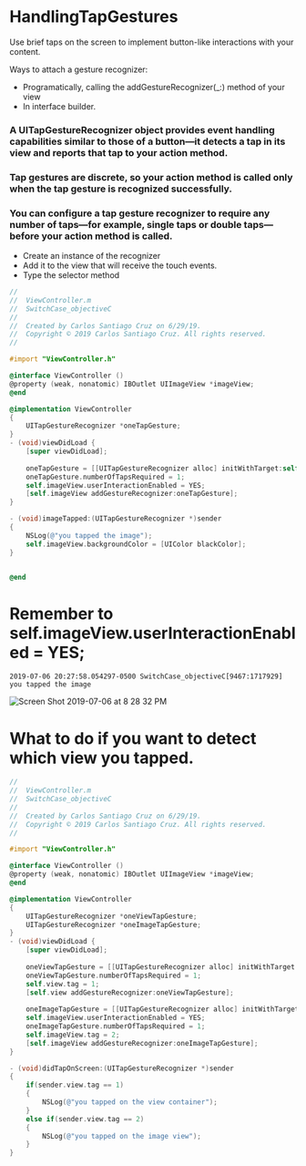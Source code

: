 # HandlingTapGestures

Use brief taps on the screen to implement button-like interactions with your content.

Ways to attach a gesture recognizer:

- Programatically, calling the addGestureRecognizer(_:) method of your view
- In interface builder. 

### A UITapGestureRecognizer object provides event handling capabilities similar to those of a button—it detects a tap in its view and reports that tap to your action method.

### Tap gestures are discrete, so your action method is called only when the tap gesture is recognized successfully.

### You can configure a tap gesture recognizer to require any number of taps—for example, single taps or double taps—before your action method is called.

- Create an instance of the recognizer
- Add it to the view that will receive the touch events.
- Type the selector method

``` objective-c
//
//  ViewController.m
//  SwitchCase_objectiveC
//
//  Created by Carlos Santiago Cruz on 6/29/19.
//  Copyright © 2019 Carlos Santiago Cruz. All rights reserved.
//

#import "ViewController.h"

@interface ViewController ()
@property (weak, nonatomic) IBOutlet UIImageView *imageView;
@end

@implementation ViewController
{
    UITapGestureRecognizer *oneTapGesture;
}
- (void)viewDidLoad {
    [super viewDidLoad];
    
    oneTapGesture = [[UITapGestureRecognizer alloc] initWithTarget:self action:@selector(imageTapped:)];
    oneTapGesture.numberOfTapsRequired = 1;
    self.imageView.userInteractionEnabled = YES;
    [self.imageView addGestureRecognizer:oneTapGesture];
}

- (void)imageTapped:(UITapGestureRecognizer *)sender
{
    NSLog(@"you tapped the image");
    self.imageView.backgroundColor = [UIColor blackColor];
}


@end
```

# Remember to self.imageView.userInteractionEnabled = YES;

```console
2019-07-06 20:27:58.054297-0500 SwitchCase_objectiveC[9467:1717929] you tapped the image
```

![Screen Shot 2019-07-06 at 8 28 32 PM](https://user-images.githubusercontent.com/24994818/60762818-4c902b80-a02d-11e9-9fc2-1d29e920cfab.png)

# What to do if you want to detect which view you tapped.

``` objective-c
//
//  ViewController.m
//  SwitchCase_objectiveC
//
//  Created by Carlos Santiago Cruz on 6/29/19.
//  Copyright © 2019 Carlos Santiago Cruz. All rights reserved.
//

#import "ViewController.h"

@interface ViewController ()
@property (weak, nonatomic) IBOutlet UIImageView *imageView;
@end

@implementation ViewController
{
    UITapGestureRecognizer *oneViewTapGesture;
    UITapGestureRecognizer *oneImageTapGesture;
}
- (void)viewDidLoad {
    [super viewDidLoad];
    
    oneViewTapGesture = [[UITapGestureRecognizer alloc] initWithTarget:self action:@selector(didTapOnScreen:)];
    oneViewTapGesture.numberOfTapsRequired = 1;
    self.view.tag = 1;
    [self.view addGestureRecognizer:oneViewTapGesture];
    
    oneImageTapGesture = [[UITapGestureRecognizer alloc] initWithTarget:self action:@selector(didTapOnScreen:)];
    self.imageView.userInteractionEnabled = YES;
    oneImageTapGesture.numberOfTapsRequired = 1;
    self.imageView.tag = 2;
    [self.imageView addGestureRecognizer:oneImageTapGesture];
}

- (void)didTapOnScreen:(UITapGestureRecognizer *)sender
{
    if(sender.view.tag == 1)
    {
        NSLog(@"you tapped on the view container");
    }
    else if(sender.view.tag == 2)
    {
        NSLog(@"you tapped on the image view");
    }
}
```






